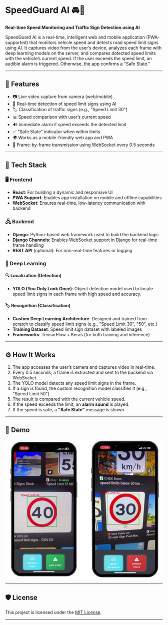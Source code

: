# SpeedGuard AI 🚘🧠

**Real-time Speed Monitoring and Traffic Sign Detection using AI**

SpeedGuard AI is a real-time, intelligent web and mobile application (PWA-supported) that monitors vehicle speed and detects road speed limit signs using AI. It captures video from the user’s device, analyzes each frame with deep learning models on the server, and compares detected speed limits with the vehicle’s current speed. If the user exceeds the speed limit, an audible alarm is triggered. Otherwise, the app confirms a "Safe State."

---

## 📱 Features

- 📷 Live video capture from camera (web/mobile)
- 🧠 Real-time detection of speed limit signs using AI
- 🏷 Classification of traffic signs (e.g., "Speed Limit 30")
- 📊 Speed comparison with user’s current speed
- 🔊 Immediate alarm if speed exceeds the detected limit
- ✅ "Safe State" indicator when within limits
- 🌍 Works as a mobile-friendly web app and PWA
- 🔁 Frame-by-frame transmission using WebSocket every 0.5 seconds

---

## 🧩 Tech Stack

### 🖥 Frontend
- **React**: For building a dynamic and responsive UI
- **PWA Support**: Enables app installation on mobile and offline capabilities
- **WebSocket**: Ensures real-time, low-latency communication with backend

### 🖧 Backend
- **Django**: Python-based web framework used to build the backend logic
- **Django Channels**: Enables WebSocket support in Django for real-time frame handling
- **REST API** (optional): For non-real-time features or logging

### 🧠 Deep Learning

#### 🔍 Localization (Detection)
- **YOLO (You Only Look Once)**: Object detection model used to locate speed limit signs in each frame with high speed and accuracy.

#### 🏷 Recognition (Classification)
- **Custom Deep Learning Architecture**: Designed and trained from scratch to classify speed limit signs (e.g., "Speed Limit 30", "50", etc.)
- **Training Dataset**: Speed limit sign dataset with labeled images
- **Frameworks**: TensorFlow + Keras (for both training and inference)

---

## ⚙️ How It Works

1. The app accesses the user’s camera and captures video in real-time.
2. Every 0.5 seconds, a frame is extracted and sent to the backend via WebSocket.
3. The YOLO model detects any speed limit signs in the frame.
4. If a sign is found, the custom recognition model classifies it (e.g., "Speed Limit 50").
5. The result is compared with the current vehicle speed.
6. If the speed exceeds the limit, an **alarm sound** is played.
7. If the speed is safe, a **"Safe State"** message is shown.

---

## 📸 Demo
![SpeedGuardAI UI](https://github.com/Hesam760/SpeedGuardAI/blob/main/Screenshots/AppUI.png)

---

## 🛡 License
This project is licensed under the [MIT License](LICENSE).

---



